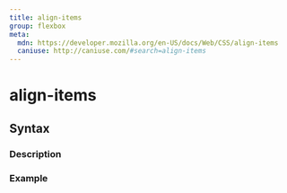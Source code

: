```yaml
---
title: align-items
group: flexbox
meta:
  mdn: https://developer.mozilla.org/en-US/docs/Web/CSS/align-items
  caniuse: http://caniuse.com/#search=align-items
---
```


# align-items
<!--- Introduction for align-items, keep it brief and set the overall context -->

## Syntax
<!--- Introduce the various syntax for align-items -->

### Description
<!--- For each major section of syntax, provide a description explaining its usage further -->

### Example
<!--- Provide code examples for the syntax block you're currently describing -->